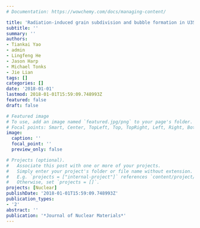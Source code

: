 ```yaml
---
# Documentation: https://wowchemy.com/docs/managing-content/

title: 'Radiation-induced grain subdivision and bubble formation in U3Si2 at LWR temperature'
subtitle: ''
summary: ''
authors:
- Tiankai Yao
- admin
- Lingfeng He
- Jason Harp
- Michael Tonks
- Jie Lian
tags: []
categories: []
date: '2018-01-01'
lastmod: 2018-01-01T15:59:09.748993Z
featured: false
draft: false

# Featured image
# To use, add an image named `featured.jpg/png` to your page's folder.
# Focal points: Smart, Center, TopLeft, Top, TopRight, Left, Right, BottomLeft, Bottom, BottomRight.
image:
  caption: ''
  focal_point: ''
  preview_only: false

# Projects (optional).
#   Associate this post with one or more of your projects.
#   Simply enter your project's folder or file name without extension.
#   E.g. `projects = ["internal-project"]` references `content/project/deep-learning/index.md`.
#   Otherwise, set `projects = []`.
projects: [Nuclear]
publishDate: '2018-01-01T15:59:09.748993Z'
publication_types:
- '2'
abstract: ''
publication: '*Journal of Nuclear Materials*'
---
```

